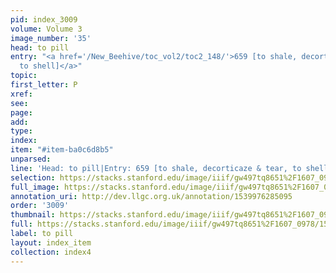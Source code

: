 ```yaml
---
pid: index_3009
volume: Volume 3
image_number: '35'
head: to pill
entry: "<a href='/New_Beehive/toc_vol2/toc2_148/'>659 [to shale, decorticaze & tear,
  to shell]</a>"
topic: 
first_letter: P
xref: 
see: 
page: 
add: 
type: 
index: 
item: "#item-ba0c6d8b5"
unparsed: 
line: 'Head: to pill|Entry: 659 [to shale, decorticaze & tear, to shell]|#item-ba0c6d8b5'
selection: https://stacks.stanford.edu/image/iiif/gw497tq8651%2F1607_0978/1511,1146,410,149/full/0/default.jpg
full_image: https://stacks.stanford.edu/image/iiif/gw497tq8651%2F1607_0978/full/full/0/default.jpg
annotation_uri: http://dev.llgc.org.uk/annotation/1539976285095
order: '3009'
thumbnail: https://stacks.stanford.edu/image/iiif/gw497tq8651%2F1607_0978/full/100,/0/default.jpg
full: https://stacks.stanford.edu/image/iiif/gw497tq8651%2F1607_0978/1511,1146,410,149/full/0/default.jpg
label: to pill
layout: index_item
collection: index4
---
```

